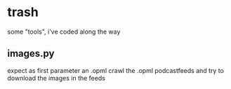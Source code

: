 trash
=====

some "tools", i've coded along the way

images.py
-----
expect as first parameter an .opml
crawl the .opml podcastfeeds and try to download the images in the feeds
